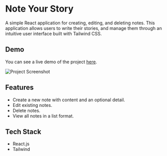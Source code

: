 # Note Your Story
A simple React application for creating, editing, and deleting notes. This application allows users to write their stories, and manage them through an intuitive user interface built with Tailwind CSS.

## Demo
You can see a live demo of the project [here](https://note-your-story.vercel.app/).

![Project Screenshot](https://img5.pic.in.th/file/secure-sv1/note-your-story.png)

## Features
- Create a new note with content and an optional detail.
- Edit existing notes.
- Delete notes.
- View all notes in a list format.

## Tech Stack
 - React.js
 - Tailwind
